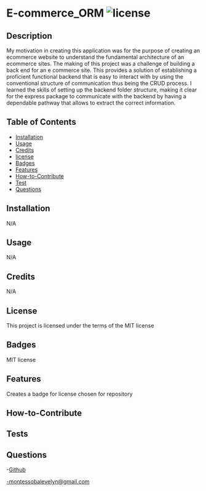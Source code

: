 # E-commerce_ORM ![license](https://img.shields.io/badge/license-MIT-blue.svg)

## Description
  My motivation in creating this application was for the purpose of creating an ecommerce website to understand the fundamental architecture of an ecommerce sites. The making of this project was a challenge of building a back end for an e commerce site. This provides a solution of establishing a proficient functional backend that is easy to interact with by using the conventional structure of communication thus being the CRUD process. I learned the skills of setting up the backend folder structure, making it clear for the express package to communicate with the backend by having a dependable pathway that allows to extract the correct information.
## Table of Contents 

- [Installation](#installation)
- [Usage](#usage)
- [Credits](#credits)
- [license](#license)
- [Badges](#badges)
- [Features](#features)
- [How-to-Contribute](#how-to-contribute)
- [Test](#test)
- [Questions](#questions)

## Installation

 N/A

## Usage

 N/A

## Credits


 N/A

## License

 This project is licensed under the terms of the MIT license

 
## Badges
 MIT license


## Features
 Creates a badge for license chosen for repository 



## How-to-Contribute

## Tests

## Questions
-[Github](https://github.com/EvelynMS1)

-montessobalevelyn@gmail.com

